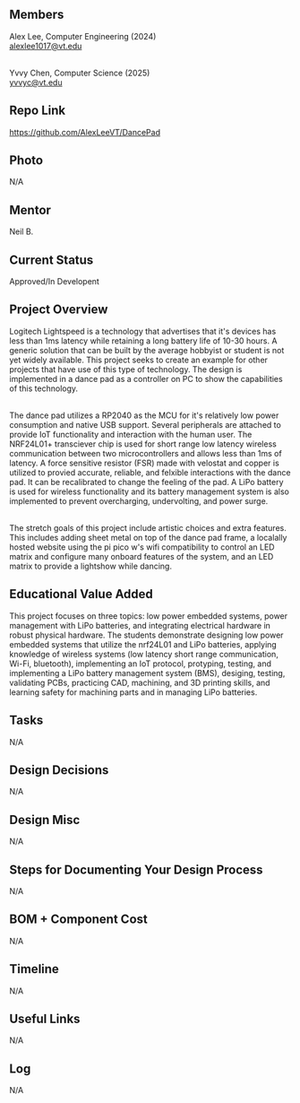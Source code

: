 ## Members
Alex Lee, Computer Engineering (2024) <br>
alexlee1017@vt.edu <br><br>

Yvvy Chen, Computer Science (2025) <br>
yvvyc@vt.edu

## Repo Link
<a class="button is-link" href="[https://magicmirror.builders/](https://github.com/AlexLeeVT/DancePad)" >https://github.com/AlexLeeVT/DancePad</a>

## Photo
N/A

## Mentor
Neil B.

## Current Status
Approved/In Developent

## Project Overview
Logitech Lightspeed is a technology that advertises that it's devices has less than 1ms latency while retaining a long battery life of 10-30 hours. A generic solution that can be built by the average hobbyist or student is not yet widely available. This project seeks to create an example for other projects that have use of this type of technology. The design is implemented in a dance pad as a controller on PC to show the capabilities of this technology.<br><br>

The dance pad utilizes a RP2040 as the MCU for it's relatively low power consumption and native USB support. Several peripherals are attached to provide IoT functionality and interaction with the human user. The NRF24L01+ transciever chip is used for short range low latency wireless communication between two microcontrollers and allows less than 1ms of latency. A force sensitive resistor (FSR) made with velostat and copper is utilized to provied accurate, reliable, and felxible interactions with the dance pad. It can be recalibrated to change the feeling of the pad. A LiPo battery is used for wireless functionality and its battery management system is also implemented to prevent overcharging, undervolting, and power surge.<br><br>

The stretch goals of this project include artistic choices and extra features. This includes adding sheet metal on top of the dance pad frame, a localally hosted website using the pi pico w's wifi compatibility to control an LED matrix and configure many onboard features of the system, and an LED matrix to provide a lightshow while dancing.

## Educational Value Added
This project focuses on three topics: low power embedded systems, power management with LiPo batteries, and integrating electrical hardware in robust physical hardware. The students demonstrate designing low power embedded systems that utilize the nrf24L01 and LiPo batteries, applying knowledge of wireless systems (low latency short range communication, Wi-Fi, bluetooth), implementing an IoT protocol, protyping, testing, and implementing a LiPo battery management system (BMS), desiging, testing, validating PCBs, practicing CAD, machining, and 3D printing skills, and learning safety for machining parts and in managing LiPo batteries. 

## Tasks
N/A

## Design Decisions
N/A

## Design Misc
N/A

## Steps for Documenting Your Design Process
N/A

## BOM + Component Cost
N/A

## Timeline
N/A

## Useful Links
N/A

## Log
N/A
